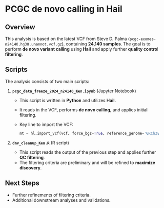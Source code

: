 # PCGC de novo calling in Hail

## Overview
This analysis is based on the latest VCF from Steve D. Palma (`pcgc-exomes-n24140.hg38.unannot.vcf.gz`), containing **24,140 samples**. The goal is to perform **de novo variant calling** using **Hail** and apply further **quality control filtering**.

## Scripts
The analysis consists of two main scripts:

1. **`pcgc_data_freeze_2024_n24140_Ken.ipynb`** (Jupyter Notebook)  
   - This script is written in **Python** and utilizes **Hail**.  
   - It reads in the VCF, performs **de novo calling**, and applies initial filtering.  
   - Key line to import the VCF:
     
     ```python
     mt = hl.import_vcf(vcf, force_bgz=True, reference_genome='GRCh38', contig_recoding=recode, array_elements_required=False)
     ```

2. **`dnv_cleanup_Ken.R`** (R script)  
   - This script reads the output of the previous step and applies further **QC filtering**.  
   - The filtering criteria are preliminary and will be refined to **maximize discovery**.

## Next Steps
- Further refinements of filtering criteria.  
- Additional downstream analyses and validations.  

